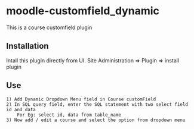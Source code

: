 # moodle-customfield_dynamic
 This is a course customfield plugin
## Installation
 Intall this plugin directly from UI.
  Site Administration  => Plugin => install plugin  

## Use
    1) Add Dynamic Dropdown Menu field in Course customField
    2) In SQL query field, enter the SQL statement with two select field id and data
        For Eg: select id, data from table_name
    3) Now add / edit a course and select the option from dropdown menu